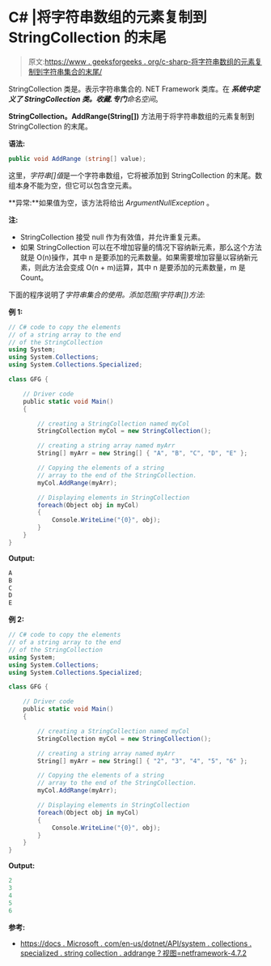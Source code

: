 # C# |将字符串数组的元素复制到 StringCollection 的末尾

> 原文:[https://www . geeksforgeeks . org/c-sharp-将字符串数组的元素复制到字符串集合的末尾/](https://www.geeksforgeeks.org/c-sharp-copy-the-elements-of-a-string-array-to-the-end-of-the-stringcollection/)

StringCollection 类是。表示字符串集合的. NET Framework 类库。在 ***系统中定义了 StringCollection 类。收藏.专门**命名空间*。

**StringCollection。AddRange(String[])** 方法用于将字符串数组的元素复制到 StringCollection 的末尾。

**语法:**

```cs
public void AddRange (string[] value);

```

这里，*字符串[]值*是一个字符串数组，它将被添加到 StringCollection 的末尾。数组本身不能为空，但它可以包含空元素。

**异常:**如果值为空，该方法将给出 *ArgumentNullException* 。

**注:**

*   StringCollection 接受 null 作为有效值，并允许重复元素。
*   如果 StringCollection 可以在不增加容量的情况下容纳新元素，那么这个方法就是 O(n)操作，其中 n 是要添加的元素数量。如果需要增加容量以容纳新元素，则此方法会变成 O(n + m)运算，其中 n 是要添加的元素数量，m 是 Count。

下面的程序说明了*字符串集合的使用。添加范围(字符串[])方法*:

**例 1:**

```cs
// C# code to copy the elements
// of a string array to the end
// of the StringCollection
using System;
using System.Collections;
using System.Collections.Specialized;

class GFG {

    // Driver code
    public static void Main()
    {

        // creating a StringCollection named myCol
        StringCollection myCol = new StringCollection();

        // creating a string array named myArr
        String[] myArr = new String[] { "A", "B", "C", "D", "E" };

        // Copying the elements of a string
        // array to the end of the StringCollection.
        myCol.AddRange(myArr);

        // Displaying elements in StringCollection
        foreach(Object obj in myCol)
        {
            Console.WriteLine("{0}", obj);
        }
    }
}
```

**Output:**

```cs
A
B
C
D
E

```

**例 2:**

```cs
// C# code to copy the elements
// of a string array to the end
// of the StringCollection
using System;
using System.Collections;
using System.Collections.Specialized;

class GFG {

    // Driver code
    public static void Main()
    {

        // creating a StringCollection named myCol
        StringCollection myCol = new StringCollection();

        // creating a string array named myArr
        String[] myArr = new String[] { "2", "3", "4", "5", "6" };

        // Copying the elements of a string
        // array to the end of the StringCollection.
        myCol.AddRange(myArr);

        // Displaying elements in StringCollection
        foreach(Object obj in myCol)
        {
            Console.WriteLine("{0}", obj);
        }
    }
}
```

**Output:**

```cs
2
3
4
5
6

```

**参考:**

*   [https://docs . Microsoft . com/en-us/dotnet/API/system . collections . specialized . string collection . addrange？视图=netframework-4.7.2](https://docs.microsoft.com/en-us/dotnet/api/system.collections.specialized.stringcollection.addrange?view=netframework-4.7.2)